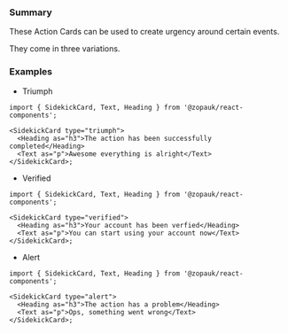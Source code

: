 ### Summary

These Action Cards can be used to create urgency around certain events.

They come in three variations.

### Examples

- Triumph

```tsx { "props": { "style": { "backgroundColor": "#141E64", "border": "none" } } }
import { SidekickCard, Text, Heading } from '@zopauk/react-components';

<SidekickCard type="triumph">
  <Heading as="h3">The action has been successfully completed</Heading>
  <Text as="p">Awesome everything is alright</Text>
</SidekickCard>;
```

- Verified

```tsx { "props": { "style": { "backgroundColor": "#141E64", "border": "none" } } }
import { SidekickCard, Text, Heading } from '@zopauk/react-components';

<SidekickCard type="verified">
  <Heading as="h3">Your account has been verfied</Heading>
  <Text as="p">You can start using your account now</Text>
</SidekickCard>;
```

- Alert

```tsx { "props": { "style": { "backgroundColor": "#141E64", "border": "none" } } }
import { SidekickCard, Text, Heading } from '@zopauk/react-components';

<SidekickCard type="alert">
  <Heading as="h3">The action has a problem</Heading>
  <Text as="p">Ops, something went wrong</Text>
</SidekickCard>;
```
